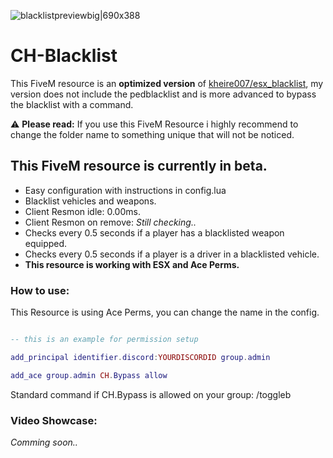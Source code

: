 ![blacklistpreviewbig|690x388](https://cdn.discordapp.com/attachments/1078248796896641145/1081590528249958450/blacklistpreviewbig.png)
# CH-Blacklist
This FiveM resource is an **optimized version** of [kheire007/esx_blacklist](https://github.com/kheire007/esx_blacklist), my version does not include the pedblacklist and is more advanced to bypass the blacklist with a command.

⚠️ **Please read:**
If you use this FiveM Resource i highly recommend to change the folder name to something unique that will not be noticed.

## **This FiveM resource is currently in beta.**

* Easy configuration with instructions in config.lua
* Blacklist vehicles and weapons.
* Client Resmon idle: 0.00ms.
* Client Resmon on remove: *Still checking..*
* Checks every 0.5 seconds if a player has a blacklisted weapon equipped.
* Checks every 0.5 seconds if a player is a driver in a blacklisted vehicle.
* **This resource is working with ESX and Ace Perms.**

### **How to use:**

This Resource is using Ace Perms, you can change the name in the config.

```lua

-- this is an example for permission setup

add_principal identifier.discord:YOURDISCORDID group.admin

add_ace group.admin CH.Bypass allow

```
Standard command if CH.Bypass is allowed on your group: /toggleb

### **Video Showcase:**
*Comming soon..*